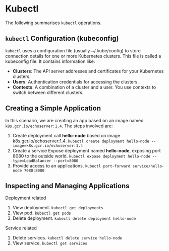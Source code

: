 # Kubectl

The following summarises `kubectl` operations.

## `kubectl` Configuration (kubeconfig)

`kubectl` uses a configuration file (usually ~/.kube/config) to store connection details for one or more Kubernetes clusters.  This file is called a kubeconfig file.  It contains information like:

* **Clusters**: The API server addresses and certificates for your Kubernetes clusters.
* **Users**: Authentication credentials for accessing the clusters.
* **Contexts**: A combination of a cluster and a user. You use contexts to switch between different clusters.

## Creating a Simple Application

In this scenario, we are creating an app based on an image named `k8s.gcr.io/echoserver:1.4`. The steps involved are:

1. Create deployment call **hello-node** based on image k8s.gcr.io/echoserver:1.4. `kubectl create deployment hello-node --image=k8s.gcr.io/echoserver:1.4`
1. Create a service Expose deployment named **hello-node**, exposing port 8080 to the outside world. `kubectl expose deployment hello-node --type=LoadBalancer --port=8080`
1. Provide access to an applications. `kubectl port-forward service/hello-node 7080:8080`

## Inspecting and Managing Applications

Deployment related
1. View deployment. `kubectl get deployments`
1. View pod. `kubectl get pods`
1. Delete deployment. `kubectl delete deployment hello-node`

Service related
1. Delete services. `kubectl delete service hello-node`
1. View service. `kubectl get services`